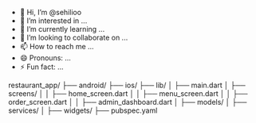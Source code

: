 - 👋 Hi, I’m @sehilioo
- 👀 I’m interested in ...
- 🌱 I’m currently learning ...
- 💞️ I’m looking to collaborate on ...
- 📫 How to reach me ...
- 😄 Pronouns: ...
- ⚡ Fun fact: ...

<!---
sehilioo/sehilioo is a ✨ special ✨ repository because its `README.md` (this file) appears on your GitHub profile.
You can click the Preview link to take a look at your changes.
--->
restaurant_app/
├── android/
├── ios/
├── lib/
│   ├── main.dart
│   ├── screens/
│   │   ├── home_screen.dart
│   │   ├── menu_screen.dart
│   │   ├── order_screen.dart
│   │   ├── admin_dashboard.dart
│   ├── models/
│   ├── services/
│   ├── widgets/
├── pubspec.yaml
